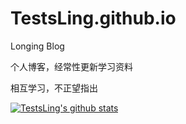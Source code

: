 # TestsLing.github.io
Longing Blog

个人博客，经常性更新学习资料

相互学习，不正望指出


[![TestsLing's github stats](https://github-readme-stats.vercel.app/api?username=TestsLing)](https://github.com/anuraghazra/github-readme-stats)
